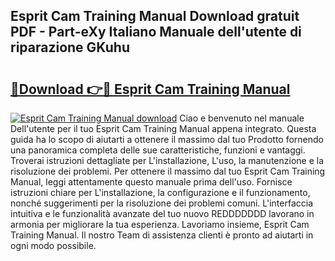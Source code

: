 ## Esprit Cam Training Manual Download gratuit PDF - Part-eXy Italiano Manuale dell'utente di riparazione GKuhu

# <h2><a href="http://dfcu8g.blite.top/?on=Esprit+Cam+Training+Manual">🔗Download 👉🔴 Esprit Cam Training Manual</a></h2>

[![Esprit Cam Training Manual download](https://i.imgur.com/lujVjoI.png)](http://dfcu8g.blite.top/?on=Esprit+Cam+Training+Manual)
Ciao e benvenuto nel manuale Dell'utente per il tuo Esprit Cam Training Manual appena integrato. Questa guida ha lo scopo di aiutarti a ottenere il massimo dal tuo Prodotto fornendo una panoramica completa delle sue caratteristiche, funzioni e vantaggi. Troverai istruzioni dettagliate per L'installazione, L'uso, la manutenzione e la risoluzione dei problemi. Per ottenere il massimo dal tuo Esprit Cam Training Manual, leggi attentamente questo manuale prima dell'uso. Fornisce istruzioni chiare per L'installazione, la configurazione e il funzionamento, nonché suggerimenti per la risoluzione dei problemi comuni. L'interfaccia intuitiva e le funzionalità avanzate del tuo nuovo REDDDDDDD lavorano in armonia per migliorare la tua esperienza. Lavoriamo insieme, Esprit Cam Training Manual. Il nostro Team di assistenza clienti è pronto ad aiutarti in ogni modo possibile.
